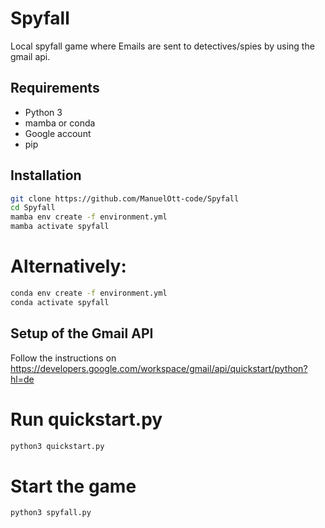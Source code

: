 # Spyfall

Local spyfall game where Emails are sent to detectives/spies by using the gmail api.

## Requirements
- Python 3
- mamba or conda
- Google account
- pip

## Installation
```bash
git clone https://github.com/ManuelOtt-code/Spyfall
cd Spyfall
mamba env create -f environment.yml
mamba activate spyfall
```
# Alternatively:
```bash
conda env create -f environment.yml
conda activate spyfall
```

## Setup of the Gmail API
Follow the instructions on https://developers.google.com/workspace/gmail/api/quickstart/python?hl=de 

# Run quickstart.py
```bash
python3 quickstart.py
```
# Start the game
```bash
python3 spyfall.py
```




